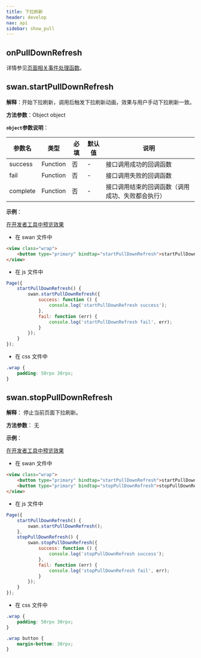 ```yaml
---
title: 下拉刷新
header: develop
nav: api
sidebar: show_pull
---
```

## onPullDownRefresh

详情参见<a href="http://smartprogram.baidu.com/docs/develop/framework/app_service_page/#%E9%A1%B5%E9%9D%A2%E7%9B%B8%E5%85%B3%E4%BA%8B%E4%BB%B6%E5%A4%84%E7%90%86%E5%87%BD%E6%95%B0/">页面相关事件处理函数</a>。

## swan.startPullDownRefresh

**解释**：开始下拉刷新，调用后触发下拉刷新动画，效果与用户手动下拉刷新一致。

**方法参数**：Object object

**`object`参数说明**：

|参数名 |类型  |必填 | 默认值 |说明|
|---- | ---- | ---- | ----|----|
|success| Function |   否  | -|接口调用成功的回调函数|
|fail   | Function |   否  | -|接口调用失败的回调函数|
|complete  |  Function  |  否  |-| 接口调用结束的回调函数（调用成功、失败都会执行）|

**示例**：

<a href="swanide://fragment/52a39e929f29f6e6e6673dd65f59e45c1557730225489" title="在开发者工具中预览效果" target="_self">在开发者工具中预览效果</a>

* 在 swan 文件中

```html
<view class="wrap">
    <button type="primary" bindtap="startPullDownRefresh">startPullDownRefresh</button>
</view>
```

* 在 js 文件中

```js
Page({
    startPullDownRefresh() {
        swan.startPullDownRefresh({
            success: function () {
                console.log('startPullDownRefresh success');
            },
            fail: function (err) {
                console.log('startPullDownRefresh fail', err);
            }
        });
    }
});
```
* 在 css 文件中

```css
.wrap {
    padding: 50rpx 30rpx;
}
```

 
## swan.stopPullDownRefresh

**解释**： 停止当前页面下拉刷新。

**方法参数**： 无

**示例**：

<a href="swanide://fragment/400bd77feef9dce5451ac6d9b1939ac31557730312251" title="在开发者工具中预览效果" target="_self">在开发者工具中预览效果</a>

* 在 swan 文件中

```html
<view class="wrap">
    <button type="primary" bindtap="startPullDownRefresh">startPullDownRefresh</button>
    <button type="primary" bindtap="stopPullDownRefresh">stopPullDownRefresh</button>
</view>
```

* 在 js 文件中

```js
Page({
    startPullDownRefresh() {
        swan.startPullDownRefresh();
    },
    stopPullDownRefresh() {
        swan.stopPullDownRefresh({
            success: function () {
                console.log('stopPullDownRefresh success');
            },
            fail: function (err) {
                console.log('stopPullDownRefresh fail', err);
            }
        });
    }
});
```
* 在 css 文件中

```css
.wrap {
    padding: 50rpx 30rpx;
}

.wrap button {
    margin-bottom: 30rpx;
}
```